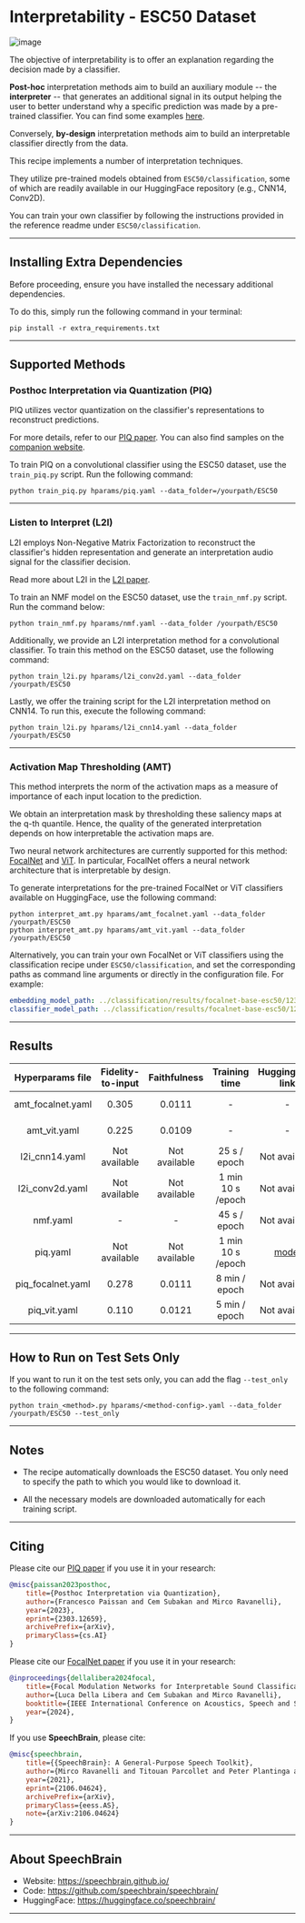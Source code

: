 # Interpretability - ESC50 Dataset

![image](https://github.com/ycemsubakan/speechbrain-1/assets/16886998/8199f0fb-66ee-4f5a-87ee-349695f7e982)

The objective of interpretability is to offer an explanation regarding the decision made by a classifier.

**Post-hoc** interpretation methods aim to build an auxiliary module -- the **interpreter** -- that generates an additional signal in its output
helping the user to better understand why a specific prediction was made by a pre-trained classifier.
You can find some examples [here](https://piqinter.github.io).

Conversely, **by-design** interpretation methods aim to build an interpretable classifier directly from the data.

This recipe implements a number of interpretation techniques.

They utilize pre-trained models obtained from `ESC50/classification`, some of which are readily available in
our HuggingFace repository (e.g., CNN14, Conv2D).

You can train your own classifier by following the instructions provided in the reference readme under `ESC50/classification`.

---------------------------------------------------------------------------------------------------------

## Installing Extra Dependencies

Before proceeding, ensure you have installed the necessary additional dependencies.

To do this, simply run the following command in your terminal:

```shell
pip install -r extra_requirements.txt
```

---------------------------------------------------------------------------------------------------------

## Supported Methods

### Posthoc Interpretation via Quantization (PIQ)

PIQ utilizes vector quantization on the classifier's representations to reconstruct predictions.

For more details, refer to our [PIQ paper](https://arxiv.org/abs/2303.12659). You can also find samples on the [companion website](https://piqinter.github.io).

To train PIQ on a convolutional classifier using the ESC50 dataset, use the `train_piq.py` script. Run the following command:

```shell
python train_piq.py hparams/piq.yaml --data_folder=/yourpath/ESC50
```

---------------------------------------------------------------------------------------------------------

### Listen to Interpret (L2I)

L2I employs Non-Negative Matrix Factorization to reconstruct the classifier's hidden representation and generate an interpretation audio signal for the classifier decision.

Read more about L2I in the [L2I paper](https://arxiv.org/abs/2202.11479v2).

To train an NMF model on the ESC50 dataset, use the `train_nmf.py` script. Run the command below:

```shell
python train_nmf.py hparams/nmf.yaml --data_folder /yourpath/ESC50
```

Additionally, we provide an L2I interpretation method for a convolutional classifier. To train this method on the ESC50 dataset, use the following command:

```shell
python train_l2i.py hparams/l2i_conv2d.yaml --data_folder /yourpath/ESC50
```

Lastly, we offer the training script for the L2I interpretation method on CNN14. To run this, execute the following command:

```shell
python train_l2i.py hparams/l2i_cnn14.yaml --data_folder /yourpath/ESC50
```

---------------------------------------------------------------------------------------------------------

### Activation Map Thresholding (AMT)

This method interprets the norm of the activation maps as a measure of importance of each input location to the prediction.

We obtain an interpretation mask by thresholding these saliency maps at the q-th quantile.
Hence, the quality of the generated interpretation depends on how interpretable the activation maps are.

Two neural network architectures are currently supported for this method: [FocalNet](https://arxiv.org/abs/2203.11926) and [ViT](https://arxiv.org/abs/2010.11929).
In particular, FocalNet offers a neural network architecture that is interpretable by design.

To generate interpretations for the pre-trained FocalNet or ViT classifiers available on HuggingFace, use the following command:

```shell
python interpret_amt.py hparams/amt_focalnet.yaml --data_folder /yourpath/ESC50
python interpret_amt.py hparams/amt_vit.yaml --data_folder /yourpath/ESC50
```

Alternatively, you can train your own FocalNet or ViT classifiers using the classification recipe under `ESC50/classification`,
and set the corresponding paths as command line arguments or directly in the configuration file. For example:

```yaml
embedding_model_path: ../classification/results/focalnet-base-esc50/1234/save/CKPT+2024-02-08+18-59-37+00/embedding_model.ckpt
classifier_model_path: ../classification/results/focalnet-base-esc50/1234/save/CKPT+2024-02-08+18-59-37+00/classifier.ckpt
```

---------------------------------------------------------------------------------------------------------

## Results

| Hyperparams file  | Fidelity-to-input |  Faithfulness   |   Training time    |                   HuggingFace link                    |                                                         Model link                                                         |    GPUs     |
|:-----------------:|:-----------------:|:---------------:|:------------------:|:-----------------------------------------------------:|:--------------------------------------------------------------------------------------------------------------------------:|:-----------:|
| amt_focalnet.yaml |       0.305       |     0.0111      |         -          |                           -                           | [model](https://www.dropbox.com/scl/fo/0hheboei1b35mlrhwj6mt/AOeCdNstN3h8UqFxv0abT7M?rlkey=kx0d1t5v5hqawqwr5ir9weihq&dl=0) | 1xV100 32GB |
|   amt_vit.yaml    |       0.225       |     0.0109      |         -          |                           -                           | [model](https://www.dropbox.com/scl/fo/vlluiqiirlprl3oa7h4sj/APrEFgcIiWjdQhDUEZuNook?rlkey=bhswfspzklypu7k8ndh8lm3st&dl=0) | 1xV100 32GB |
|  l2i_cnn14.yaml   |   Not available   |  Not available  |    25 s / epoch    |                     Not available                     |                     [model](https://www.dropbox.com/sh/cli2gm8nb4bthow/AAAKnzU0c80s_Rm7wx4i_Orza?dl=0)                     |  RTX 3090   |
|  l2i_conv2d.yaml  |   Not available   |  Not available  |  1 min 10 s /epoch |                     Not available                     |                     [model](https://www.dropbox.com/sh/gcpk9jye9ka08n0/AAB-m10r1YEH0rJdUMrCwizUa?dl=0)                     |  RTX 3090   |
|     nmf.yaml      |         -         |        -        |    45 s / epoch    |                     Not available                     |                     [model](https://www.dropbox.com/sh/01exv8dt3k6l1kk/AADuKmikAPwMw5wlulojd5Ira?dl=0)                     |  RTX 3090   |
|     piq.yaml      |   Not available   |   Not available | 1 min 10 s /epoch  | [model](https://huggingface.co/speechbrain/PIQ-ESC50) |                     [model](https://www.dropbox.com/sh/v1x5ks9t67ftysp/AABo494rDElHTiTpKR_6PP_ua?dl=0)                     |  RTX 3090   |
| piq_focalnet.yaml |       0.278       |     0.0111      |   8 min / epoch    |                     Not available                     | [model](https://www.dropbox.com/scl/fo/6mvxb32f0g1i8b4lkdjoq/AGD1xNF8Of2_IXeEsbpXtQE?rlkey=llefue4rxalqyqwxqtwrn8qii&dl=0) | 1xV100 32GB |
|   piq_vit.yaml    |       0.110       |     0.0121      |   5 min / epoch    |                     Not available                     | [model](https://www.dropbox.com/scl/fo/nz4lqwumgz03nanmf9xai/AI21fGwSOzsVvyegTJUEtz4?rlkey=40yjchqgkhcrhbxsa30m3rr6w&dl=0) | 1xV100 32GB |

---------------------------------------------------------------------------------------------------------

## How to Run on Test Sets Only

If you want to run it on the test sets only, you can add the flag `--test_only` to the following command:

```shell
python train_<method>.py hparams/<method-config>.yaml --data_folder /yourpath/ESC50 --test_only
```

---------------------------------------------------------------------------------------------------------

## Notes

- The recipe automatically downloads the ESC50 dataset. You only need to specify the path to which you would like to download it.

- All the necessary models are downloaded automatically for each training script.

---------------------------------------------------------------------------------------------------------

## Citing

Please cite our [PIQ paper](https://arxiv.org/abs/2303.12659) if you use it in your research:

```bibtex
@misc{paissan2023posthoc,
    title={Posthoc Interpretation via Quantization},
    author={Francesco Paissan and Cem Subakan and Mirco Ravanelli},
    year={2023},
    eprint={2303.12659},
    archivePrefix={arXiv},
    primaryClass={cs.AI}
}
```

Please cite our [FocalNet paper](https://arxiv.org/abs/2303.12659) if you use it in your research:

```bibtex
@inproceedings{dellalibera2024focal,
    title={Focal Modulation Networks for Interpretable Sound Classification},
    author={Luca Della Libera and Cem Subakan and Mirco Ravanelli},
    booktitle={IEEE International Conference on Acoustics, Speech and Signal Processing (ICASSP) XAI-SA Workshop},
    year={2024},
}
```

If you use **SpeechBrain**, please cite:

```bibtex
@misc{speechbrain,
    title={{SpeechBrain}: A General-Purpose Speech Toolkit},
    author={Mirco Ravanelli and Titouan Parcollet and Peter Plantinga and Aku Rouhe and Samuele Cornell and Loren Lugosch and Cem Subakan and Nauman Dawalatabad and Abdelwahab Heba and Jianyuan Zhong and Ju-Chieh Chou and Sung-Lin Yeh and Szu-Wei Fu and Chien-Feng Liao and Elena Rastorgueva and François Grondin and William Aris and Hwidong Na and Yan Gao and Renato De Mori and Yoshua Bengio},
    year={2021},
    eprint={2106.04624},
    archivePrefix={arXiv},
    primaryClass={eess.AS},
    note={arXiv:2106.04624}
}
```

---------------------------------------------------------------------------------------------------------

## About SpeechBrain

- Website: https://speechbrain.github.io/
- Code: https://github.com/speechbrain/speechbrain/
- HuggingFace: https://huggingface.co/speechbrain/

---------------------------------------------------------------------------------------------------------
